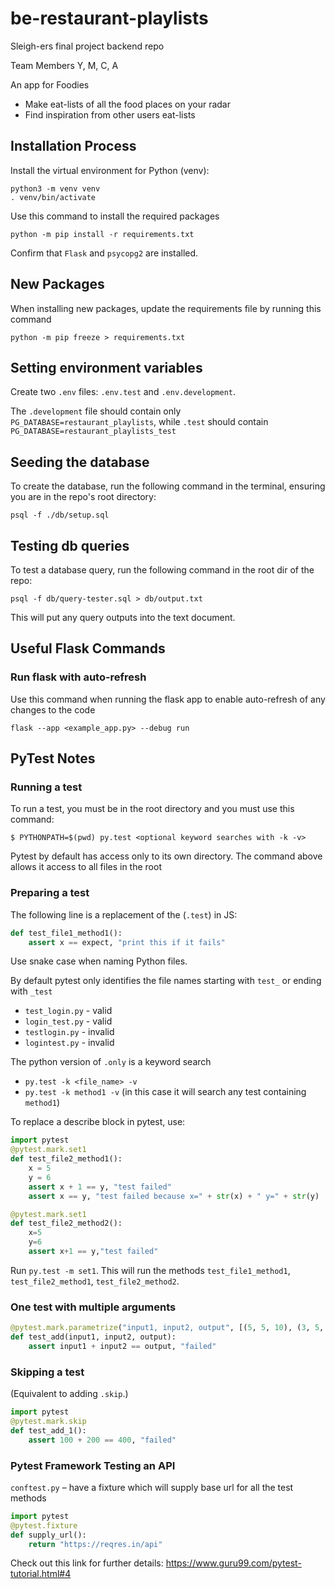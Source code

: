 # be-restaurant-playlists

Sleigh-ers final project backend repo

Team Members
Y, M, C, A

An app for Foodies

- Make eat-lists of all the food places on your radar
- Find inspiration from other users eat-lists

## Installation Process

Install the virtual environment for Python (venv):

```shell
python3 -m venv venv
. venv/bin/activate
```

Use this command to install the required packages

```shell
python -m pip install -r requirements.txt
```

Confirm that `Flask` and `psycopg2` are installed.

## New Packages

When installing new packages, update the requirements file by running this command

```shell
python -m pip freeze > requirements.txt
```

## Setting environment variables

Create two `.env` files: `.env.test` and `.env.development`.

The `.development` file should contain only `PG_DATABASE=restaurant_playlists`, while `.test` should contain `PG_DATABASE=restaurant_playlists_test`

## Seeding the database

To create the database, run the following command in the terminal, ensuring you are in the repo's root directory:

```shell
psql -f ./db/setup.sql
```

## Testing db queries

To test a database query, run the following command in the root dir of the repo:

```shell
psql -f db/query-tester.sql > db/output.txt
```

This will put any query outputs into the text document.

## Useful Flask Commands

### Run flask with auto-refresh

Use this command when running the flask app to enable auto-refresh of any changes to the code

```shell
flask --app <example_app.py> --debug run
```

## PyTest Notes

### Running a test

To run a test, you must be in the root directory and you must use this command:

```shell
$ PYTHONPATH=$(pwd) py.test <optional keyword searches with -k -v>
```

Pytest by default has access only to its own directory. The command above allows it access to all files in the root

### Preparing a test

The following line is a replacement of the (`.test`) in JS:

```python
def test_file1_method1():
    assert x == expect, "print this if it fails"
```

Use snake case when naming Python files.

By default pytest only identifies the file names starting with `test_` or ending with `_test`

- `test_login.py` - valid
- `login_test.py` - valid
- `testlogin.py` - invalid
- `logintest.py` - invalid

The python version of `.only` is a keyword search

- `py.test -k <file_name> -v`
- `py.test -k method1 -v` (in this case it will search any test containing `method1`)

To replace a describe block in pytest, use:

```python
import pytest
@pytest.mark.set1
def test_file2_method1():
    x = 5
    y = 6
    assert x + 1 == y, "test failed"
    assert x == y, "test failed because x=" + str(x) + " y=" + str(y)

@pytest.mark.set1
def test_file2_method2():
    x=5
    y=6
    assert x+1 == y,"test failed"
```

Run `py.test -m set1`. This will run the methods `test_file1_method1`, `test_file2_method1`, `test_file2_method2`.

### One test with multiple arguments

```python
@pytest.mark.parametrize("input1, input2, output", [(5, 5, 10), (3, 5, 12)])
def test_add(input1, input2, output):
    assert input1 + input2 == output, "failed"
```

### Skipping a test

(Equivalent to adding `.skip`.)

```python
import pytest
@pytest.mark.skip
def test_add_1():
    assert 100 + 200 == 400, "failed"
```

### Pytest Framework Testing an API

`conftest.py` – have a fixture which will supply base url for all the test methods

```python
import pytest
@pytest.fixture
def supply_url():
    return "https://reqres.in/api"
```

Check out this link for further details:
https://www.guru99.com/pytest-tutorial.html#4
